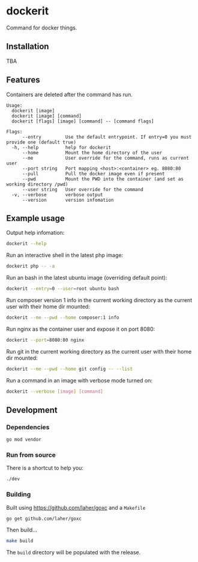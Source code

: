# dockerit

Command for docker things.

## Installation

TBA

## Features

Containers are deleted after the command has run.

```
Usage:
  dockerit [image]
  dockerit [image] [command]
  dockerit [flags] [image] [command] -- [command flags]

Flags:
      --entry         Use the default entrypoint. If entry=0 you must provide one (default true)
  -h, --help          help for dockerit
      --home          Mount the home directory of the user
      --me            User override for the command, runs as current user
      --port string   Port mapping <host>:<container> eg. 8080:80
      --pull          Pull the docker image even if present
      --pwd           Mount the PWD into the container (and set as working directory /pwd)
      --user string   User override for the command
  -v, --verbose       verbose output
      --version       version infomation
```

## Example usage

Output help infomation:

```sh
dockerit --help
```

Run an interactive shell in the latest php image:

```sh
dockerit php -- -a
```

Run an bash in the latest ubuntu image (overriding default point):

```sh
dockerit --entry=0 --user=root ubuntu bash
```

Run composer version 1 info in the current working directory as the current user with their home dir mounted:

```sh
dockerit --me --pwd --home composer:1 info
```

Run nginx as the container user and expose it on port 8080:

```sh
dockerit --port=8080:80 nginx
```

Run git in the current working directory as the current user with their home dir mounted:

```sh
dockerit --me --pwd --home git config -- --list
```

Run a command in an image with verbose mode turned on:

```sh
dockerit --verbose [image] [command]
```


## Development

### Dependencies

```sh
go mod vendor
```

### Run from source

There is a shortcut to help you:

```sh
./dev
```

### Building

Built using https://github.com/laher/goxc and a `Makefile`

```sh
go get github.com/laher/goxc
```

Then build...

```sh
make build
```

The `build` directory will be populated with the release.
